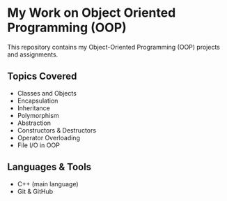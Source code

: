 # My Work on Object Oriented Programming (OOP)

This repository contains my Object-Oriented Programming (OOP) projects and assignments.

## Topics Covered

- Classes and Objects
- Encapsulation
- Inheritance
- Polymorphism
- Abstraction
- Constructors & Destructors
- Operator Overloading
- File I/O in OOP

## Languages & Tools

- C++ (main language)
- Git & GitHub
